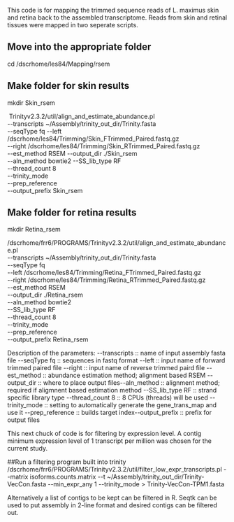 This code is for mapping the trimmed sequence reads of L. maximus skin and retina back to the assembled transcriptome. Reads from skin and retinal tissues were mapped in two seperate scripts.

## Move into the appropriate folder
cd /dscrhome/les84/Mapping/rsem

## Make folder for skin results
mkdir Skin_rsem 

 Trinityv2.3.2/util/align_and_estimate_abundance.pl \
 --transcripts ~/Assembly/trinity_out_dir/Trinity.fasta \
 --seqType fq \--left /dscrhome/les84/Trimming/Skin_FTrimmed_Paired.fastq.gz \
 --right /dscrhome/les84/Trimming/Skin_RTrimmed_Paired.fastq.gz \
 --est_method RSEM \--output_dir ./Skin_rsem \
 --aln_method bowtie2 \--SS_lib_type RF \
 --thread_count 8 \
 --trinity_mode \
 --prep_reference \
 --output_prefix Skin_rsem
 
## Make folder for retina results
mkdir Retina_rsem

/dscrhome/frr6/PROGRAMS/Trinityv2.3.2/util/align_and_estimate_abundance.pl \
--transcripts ~/Assembly/trinity_out_dir/Trinity.fasta \
--seqType fq \
--left /dscrhome/les84/Trimming/Retina_FTrimmed_Paired.fastq.gz \
--right /dscrhome/les84/Trimming/Retina_RTrimmed_Paired.fastq.gz \
--est_method RSEM \
--output_dir ./Retina_rsem \
--aln_method bowtie2 \
--SS_lib_type RF \
--thread_count 8 \
--trinity_mode \
--prep_reference \
--output_prefix Retina_rsem

Description of the parameters:
--transcripts :: name of input assembly fasta file
--seqType fq :: sequences in fastq format
--left :: input name of forward trimmed paired file
--right :: input name of reverse trimmed paird file
--est_method :: abundance estimation method; alignment based RSEM
--output_dir :: where to place output files--aln_method :: alignment method; required if aligmnent based estimation method
--SS_lib_type RF :: strand specific library type
--thread_count 8 :: 8 CPUs (threads) will be used
--trinity_mode :: setting to automatically generate the gene_trans_map and use it
--prep_reference :: builds target index--output_prefix :: prefix for output files

This next chuck of code is for filtering by expression level. A contig minimum expression level of 1 transcript per million was chosen for the current study.

##Run a filtering program built into trinity
/dscrhome/frr6/PROGRAMS/Trinityv2.3.2/util/filter_low_expr_transcripts.pl 
--matrix isoforms.counts.matrix
--t ~/Assembly/trinity_out_dir/Trinity-VecCon.fasta
--min_expr_any 1 --trinity_mode > Trinity-VecCon-TPM1.fasta

Alternatively a list of contigs to be kept can be filtered in R. Seqtk can be used to put assembly in 2-line format and desired contigs can be filtered out.
